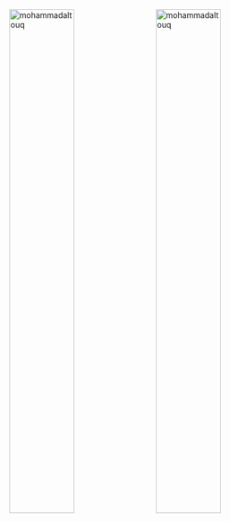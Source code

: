 <div>
<img align="right" width="48%" src="https://github-readme-stats.vercel.app/api?username=mohammadaltouq&show_icons=true&locale=en" alt="mohammadaltouq" />
<img align="left" width="48%" src="https://github-readme-streak-stats.herokuapp.com/?user=mohammadaltouq&" alt="mohammadaltouq" />
</div>
